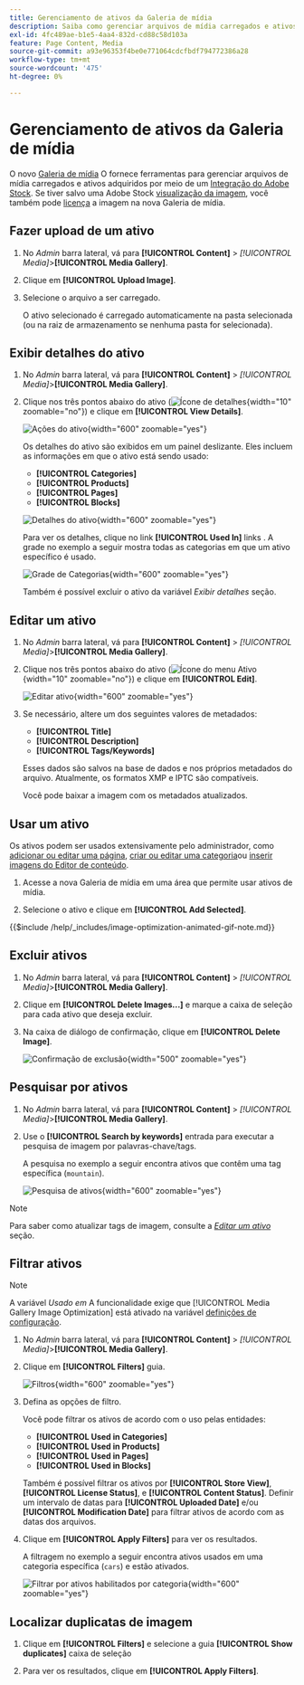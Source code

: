 ```yaml
---
title: Gerenciamento de ativos da Galeria de mídia
description: Saiba como gerenciar arquivos de mídia carregados e ativos adquiridos por meio de uma integração com o Adobe Stock.
exl-id: 4fc489ae-b1e5-4aa4-832d-cd88c58d103a
feature: Page Content, Media
source-git-commit: a93e96353f4be0e771064cdcfbdf794772386a28
workflow-type: tm+mt
source-wordcount: '475'
ht-degree: 0%

---
```


# Gerenciamento de ativos da Galeria de mídia

O novo [Galeria de mídia](media-gallery.md) O fornece ferramentas para gerenciar arquivos de mídia carregados e ativos adquiridos por meio de um [Integração do Adobe Stock](adobe-stock.md). Se tiver salvo uma Adobe Stock [visualização da imagem](adobe-stock-save-preview.md), você também pode [licença](adobe-stock-license-image.md) a imagem na nova Galeria de mídia.

## Fazer upload de um ativo

1. No _Admin_ barra lateral, vá para **[!UICONTROL Content]** > _[!UICONTROL Media]_>**[!UICONTROL Media Gallery]**.

1. Clique em **[!UICONTROL Upload Image]**.

1. Selecione o arquivo a ser carregado.

   O ativo selecionado é carregado automaticamente na pasta selecionada (ou na raiz de armazenamento se nenhuma pasta for selecionada).

## Exibir detalhes do ativo

1. No _Admin_ barra lateral, vá para **[!UICONTROL Content]** > _[!UICONTROL Media]_>**[!UICONTROL Media Gallery]**.

1. Clique nos três pontos abaixo do ativo (![Ícone de detalhes](./assets/media-gallery-asset-menu-icon.png){width="10" zoomable="no"}) e clique em **[!UICONTROL View Details]**.

   ![Ações do ativo](./assets/media-gallery-asset-actions.png){width="600" zoomable="yes"}

   Os detalhes do ativo são exibidos em um painel deslizante. Eles incluem as informações em que o ativo está sendo usado:

   - **[!UICONTROL Categories]**
   - **[!UICONTROL Products]**
   - **[!UICONTROL Pages]**
   - **[!UICONTROL Blocks]**

   ![Detalhes do ativo](./assets/media-gallery-asset-details.png){width="600" zoomable="yes"}

   Para ver os detalhes, clique no link **[!UICONTROL Used In]** links . A grade no exemplo a seguir mostra todas as categorias em que um ativo específico é usado.

   ![Grade de Categorias](./assets/media-gallery-asset-categories.png){width="600" zoomable="yes"}

   Também é possível excluir o ativo da variável _Exibir detalhes_ seção.

## Editar um ativo

1. No _Admin_ barra lateral, vá para **[!UICONTROL Content]** > _[!UICONTROL Media]_>**[!UICONTROL Media Gallery]**.

1. Clique nos três pontos abaixo do ativo (![Ícone do menu Ativo](./assets/media-gallery-asset-menu-icon.png){width="10" zoomable="no"}) e clique em **[!UICONTROL Edit]**.

   ![Editar ativo](./assets/media-gallery-edit-asset.png){width="600" zoomable="yes"}

1. Se necessário, altere um dos seguintes valores de metadados:

   - **[!UICONTROL Title]**
   - **[!UICONTROL Description]**
   - **[!UICONTROL Tags/Keywords]**

   Esses dados são salvos na base de dados e nos próprios metadados do arquivo. Atualmente, os formatos XMP e IPTC são compatíveis.

   Você pode baixar a imagem com os metadados atualizados.

## Usar um ativo

Os ativos podem ser usados extensivamente pelo administrador, como [adicionar ou editar uma página](page-add.md), [criar ou editar uma categoria](../catalog/category-create.md)ou [inserir imagens do Editor de conteúdo](editor-insert-image.md).

1. Acesse a nova Galeria de mídia em uma área que permite usar ativos de mídia.

1. Selecione o ativo e clique em **[!UICONTROL Add Selected]**.

{{$include /help/_includes/image-optimization-animated-gif-note.md}}

## Excluir ativos

1. No _Admin_ barra lateral, vá para **[!UICONTROL Content]** > _[!UICONTROL Media]_>**[!UICONTROL Media Gallery]**.

1. Clique em **[!UICONTROL Delete Images...]** e marque a caixa de seleção para cada ativo que deseja excluir.

1. Na caixa de diálogo de confirmação, clique em **[!UICONTROL Delete Image]**.

   ![Confirmação de exclusão](./assets/media-gallery-bulk-delete-confirm.png){width="500" zoomable="yes"}

## Pesquisar por ativos

1. No _Admin_ barra lateral, vá para **[!UICONTROL Content]** > _[!UICONTROL Media]_>**[!UICONTROL Media Gallery]**.

1. Use o **[!UICONTROL Search by keywords]** entrada para executar a pesquisa de imagem por palavras-chave/tags.

   A pesquisa no exemplo a seguir encontra ativos que contêm uma tag específica (`mountain`).

   ![Pesquisa de ativos](./assets/media-gallery-asset-search.png){width="600" zoomable="yes"}

>[!NOTE]
>
>Para saber como atualizar tags de imagem, consulte a _[Editar um ativo](#edit-an-asset)_ seção.

## Filtrar ativos

>[!NOTE]
>
>A variável _Usado em_ A funcionalidade exige que [!UICONTROL Media Gallery Image Optimization] está ativado na variável [definições de configuração](media-gallery-image-optimization.md).

1. No _Admin_ barra lateral, vá para **[!UICONTROL Content]** > _[!UICONTROL Media]_>**[!UICONTROL Media Gallery]**.

1. Clique em **[!UICONTROL Filters]** guia.

   ![Filtros](./assets/media-gallery-filters.png){width="600" zoomable="yes"}

1. Defina as opções de filtro.

   Você pode filtrar os ativos de acordo com o uso pelas entidades:

   - **[!UICONTROL Used in Categories]**
   - **[!UICONTROL Used in Products]**
   - **[!UICONTROL Used in Pages]**
   - **[!UICONTROL Used in Blocks]**

   Também é possível filtrar os ativos por **[!UICONTROL Store View]**, **[!UICONTROL License Status]**, e **[!UICONTROL Content Status]**. Definir um intervalo de datas para **[!UICONTROL Uploaded Date]** e/ou **[!UICONTROL Modification Date]** para filtrar ativos de acordo com as datas dos arquivos.

1. Clique em **[!UICONTROL Apply Filters]** para ver os resultados.

   A filtragem no exemplo a seguir encontra ativos usados em uma categoria específica (`cars`) e estão ativados.

   ![Filtrar por ativos habilitados por categoria](./assets/media-gallery-filter-by-category.png){width="600" zoomable="yes"}

## Localizar duplicatas de imagem

1. Clique em **[!UICONTROL Filters]** e selecione a guia **[!UICONTROL Show duplicates]** caixa de seleção

1. Para ver os resultados, clique em **[!UICONTROL Apply Filters]**.
